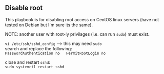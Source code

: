 ## Disable root

This playbook is for disabling root access on CentOS linux servers (have
not tested on Debian but I'm sure its the same).

NOTE: another user with root-ly privilages (i.e. can run `sudo`) must exist.  

`vi /etc/ssh/sshd_config` --> this may need `sudo`  
search and replace the following:  
`PasswordAuthentication no  
PermitRootLogin no`  


close and restart `sshd`:  
`sudo systemctl restart sshd`
